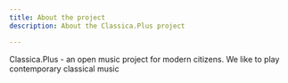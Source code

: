 ```yaml
---
title: About the project
description: About the Classica.Plus project

---
```

Classica.Plus - an open music project for modern citizens. We like to play contemporary classical music